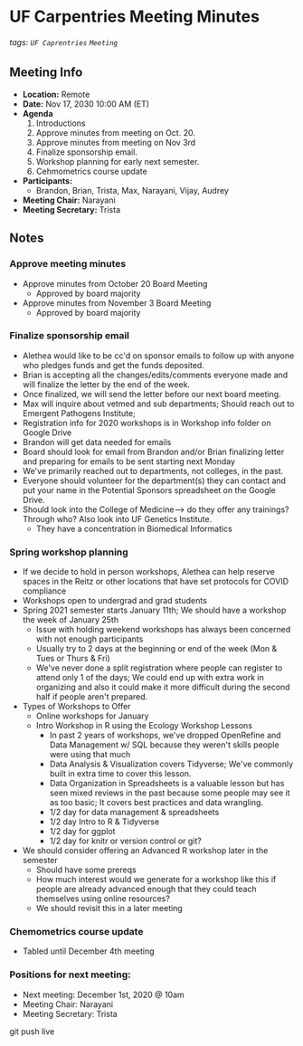UF Carpentries Meeting Minutes
===

###### tags: `UF Caprentries` `Meeting`

## Meeting Info
- **Location:** Remote
- **Date:** Nov 17, 2030 10:00 AM (ET)
- **Agenda**
    1. Introductions
    2. Approve minutes from meeting on Oct. 20.
    3. Approve minutes from meeting on Nov 3rd
    4. Finalize sponsorship email. 
    5. Workshop planning for early next semester.
    6. Cehmometrics course update
- **Participants:**
    - Brandon, Brian, Trista, Max, Narayani, Vijay, Audrey
- **Meeting Chair:** Narayani
- **Meeting Secretary:** Trista



## Notes 
<!-- Other important details discussed during the meeting can be entered here. -->
### Approve meeting minutes
- Approve minutes from October 20 Board Meeting
    - Approved by board majority
- Approve minutes from November 3 Board Meeting
    - Approved by board majority

### Finalize sponsorship email
- Alethea would like to be cc'd on sponsor emails to follow up with anyone who pledges funds and get the funds deposited.
- Brian is accepting all the changes/edits/comments everyone made and will finalize the letter by the end of the week.
- Once finalized, we will send the letter before our next board meeting.
- Max will inquire about vetmed and sub departments; Should reach out to Emergent Pathogens Institute;
- Registration info for 2020 workshops is in Workshop info folder on Google Drive
- Brandon will get data needed for emails
- Board should look for email from Brandon and/or Brian finalizing letter and preparing for emails to be sent starting next Monday
- We've primarily reached out to departments, not colleges, in the past. 
- Everyone should volunteer for the department(s) they can contact and put your name in the Potential Sponsors spreadsheet on the Google Drive.
- Should look into the College of Medicine--> do they offer any trainings? Through who? Also look into UF Genetics Institute.
    - They have a concentration in Biomedical Informatics


### Spring workshop planning
- If we decide to hold in person workshops, Alethea can help reserve spaces in the Reitz or other locations that have set protocols for COVID compliance
- Workshops open to undergrad and grad students
- Spring 2021 semester starts January 11th; We should have a workshop the week of January 25th
    - Issue with holding weekend workshops has always been concerned with not enough participants
    - Usually try to 2 days at the beginning or end of the week (Mon & Tues or Thurs & Fri)
    - We've never done a split registration where people can register to attend only 1 of the days; We could end up with extra work in organizing and also it could make it more difficult during the second half if people aren't prepared.
- Types of Workshops to Offer
    - Online workshops for January
    - Intro Workshop in R using the Ecology Workshop Lessons
        - In past 2 years of workshops, we've dropped OpenRefine and Data Management w/ SQL because they weren't skills people were using that much
        - Data Analysis & Visualization covers Tidyverse; We've commonly built in extra time to cover this lesson.
        - Data Organization in Spreadsheets is a valuable lesson but has seen mixed reviews in the past because some people may see it as too basic; It covers best practices and data wrangling.
        - 1/2 day for data management & spreadsheets
        - 1/2 day Intro to R & Tidyverse
        - 1/2 day for ggplot
        - 1/2 day for knitr or version control or git?
- We should consider offering an Advanced R workshop later in the semester
    - Should have some prereqs
    - How much interest would we generate for a workshop like this if people are already advanced enough that they could teach themselves using online resources?
    - We should revisit this in a later meeting

### Chemometrics course update
- Tabled until December 4th meeting

### Positions for next meeting:
- Next meeting: December 1st, 2020 @ 10am
- Meeting Chair: Narayani
- Meeting Secretary: Trista



git push live 
